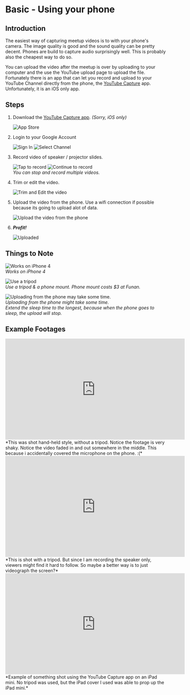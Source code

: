 # Basic - Using your phone

## Introduction

The easiest way of capturing meetup videos is to with your phone's camera. The image quality is good and the sound quality can be pretty decent. Phones are build to capture audio surprisingly well. This is probably also the cheapest way to do so. 

You can upload the video after the meetup is over by uploading to your computer and the use the YouTube upload page to upload the file. Fortunately there is an app that can let you record and upload to your YouTube Channel directly from the phone, the [YouTube Capture](https://www.youtube.com/capture) app. Unfortunately, it is an iOS only app.

## Steps

1. Download the [YouTube Capture app](https://www.youtube.com/capture). *(Sorry, iOS only)*

	![App Store](images/01_app_store.png)

2. Login to your Google Account

	![Sign In](02_sign_in.png)
	![Select Channel](images/03_select_channel.png)

2. Record video of speaker / projector slides.

	![Tap to record](images/04_tap_to_record.png)
	![Continue to record](images/05_continue_to_record.png)
	<br>*You can stop and record multiple videos.*

3. Trim or edit the video.

	![Trim and Edit the video](images/06_tedit_trim.png)

4. Upload the video from the phone. Use a wifi connection if possible because its going to upload alot of data.

	![Upload the video from the phone](images/07_upload.png)

5. ***Profit!***

	![Uploaded](11_profit.png)

## Things to Note

![Works on iPhone 4](images/08_works_on_iphone4.jpg)
<br/>*Works on iPhone 4*

![Use a tripod](images/09_use_a_tripod.jpg)
<br/>*Use a tripod & a phone mount. Phone mount costs $3 at Funan.*

![Uploading from the phone may take some time.](images/10_uploading_from_the_phone.jpg)
<br/>*Uploading from the phone might take some time.<br/>Extend the sleep time to the longest, because when the phone goes to sleep, the upload will stop.*

## Example Footages

<iframe width="560" height="315" src="https://www.youtube.com/embed/cW0ZKu6Ykb8" frameborder="0" allowfullscreen></iframe><br/>*This was shot hand-held style, without a tripod. Notice the footage is very shaky. Notice the video faded in and out somewhere in the middle. This because i accidentally covered the microphone on the phone. :(*

<iframe width="560" height="315" src="https://www.youtube.com/embed/Z6A-R_zSnjo" frameborder="0" allowfullscreen></iframe><br/>*This is shot with a tripod. But since I am recording the speaker only, viewers might find it hard to follow. So maybe a better way is to just videograph the screen?*

<iframe width="560" height="315" src="https://www.youtube.com/embed/AzGIy1n88AY" frameborder="0" allowfullscreen></iframe><br/>*Example of something shot using the YouTube Capture app on an iPad mini. No tripod was used, but the iPad cover I used was able to prop up the iPad mini.*